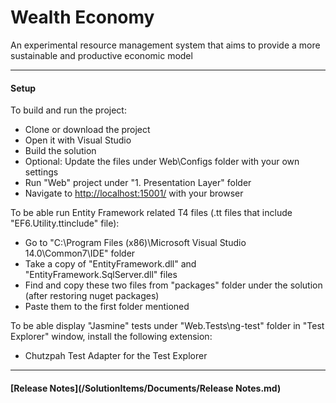 # Wealth Economy

An experimental resource management system that aims to provide a more sustainable and productive economic model

---

#### Setup

To build and run the project:
* Clone or download the project
* Open it with Visual Studio
* Build the solution
* Optional: Update the files under Web\Configs folder with your own settings
* Run "Web" project under "1. Presentation Layer" folder
* Navigate to [http://localhost:15001/](http://localhost:15001/) with your browser

To be able run Entity Framework related T4 files (.tt files that include "EF6.Utility.ttinclude" file):
* Go to "C:\Program Files (x86)\Microsoft Visual Studio 14.0\Common7\IDE" folder
* Take a copy of "EntityFramework.dll" and "EntityFramework.SqlServer.dll" files
* Find and copy these two files from "packages" folder under the solution (after restoring nuget packages)
* Paste them to the first folder mentioned

To be able display "Jasmine" tests under "Web.Tests\ng-test" folder in "Test Explorer" window, install the following extension:
* Chutzpah Test Adapter for the Test Explorer

---

#### [Release Notes](/SolutionItems/Documents/Release Notes.md)
